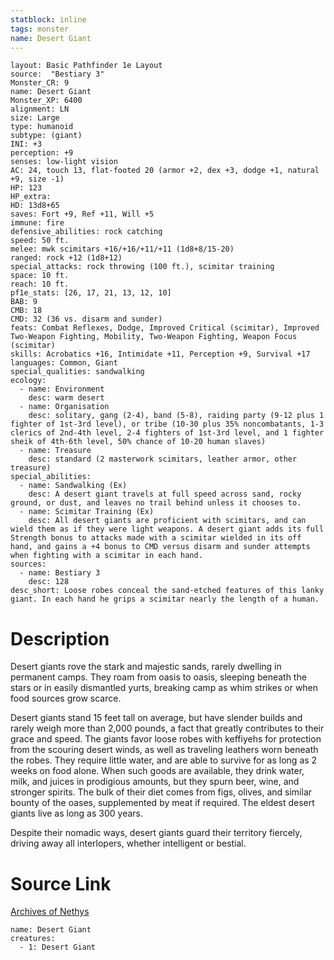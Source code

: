 ```yaml
---
statblock: inline
tags: monster
name: Desert Giant
---
```

```statblock
layout: Basic Pathfinder 1e Layout
source:  "Bestiary 3"
Monster_CR: 9
name: Desert Giant
Monster_XP: 6400
alignment: LN
size: Large
type: humanoid
subtype: (giant)
INI: +3
perception: +9
senses: low-light vision
AC: 24, touch 13, flat-footed 20 (armor +2, dex +3, dodge +1, natural +9, size -1)
HP: 123
HP_extra: 
HD: 13d8+65
saves: Fort +9, Ref +11, Will +5
immune: fire
defensive_abilities: rock catching
speed: 50 ft.
melee: mwk scimitars +16/+16/+11/+11 (1d8+8/15-20)
ranged: rock +12 (1d8+12)
special_attacks: rock throwing (100 ft.), scimitar training
space: 10 ft.
reach: 10 ft.
pf1e_stats: [26, 17, 21, 13, 12, 10]
BAB: 9
CMB: 18
CMD: 32 (36 vs. disarm and sunder)
feats: Combat Reflexes, Dodge, Improved Critical (scimitar), Improved Two-Weapon Fighting, Mobility, Two-Weapon Fighting, Weapon Focus (scimitar)
skills: Acrobatics +16, Intimidate +11, Perception +9, Survival +17
languages: Common, Giant
special_qualities: sandwalking
ecology:
  - name: Environment
    desc: warm desert
  - name: Organisation
    desc: solitary, gang (2-4), band (5-8), raiding party (9-12 plus 1 fighter of 1st-3rd level), or tribe (10-30 plus 35% noncombatants, 1-3 clerics of 2nd-4th level, 2-4 fighters of 1st-3rd level, and 1 fighter sheik of 4th-6th level, 50% chance of 10-20 human slaves)
  - name: Treasure
    desc: standard (2 masterwork scimitars, leather armor, other treasure)
special_abilities:
  - name: Sandwalking (Ex)
    desc: A desert giant travels at full speed across sand, rocky ground, or dust, and leaves no trail behind unless it chooses to.
  - name: Scimitar Training (Ex)
    desc: All desert giants are proficient with scimitars, and can wield them as if they were light weapons. A desert giant adds its full Strength bonus to attacks made with a scimitar wielded in its off hand, and gains a +4 bonus to CMD versus disarm and sunder attempts when fighting with a scimitar in each hand.
sources:
  - name: Bestiary 3
    desc: 128
desc_short: Loose robes conceal the sand-etched features of this lanky giant. In each hand he grips a scimitar nearly the length of a human.
```
# Description
Desert giants rove the stark and majestic sands, rarely dwelling in permanent camps. They roam from oasis to oasis, sleeping beneath the stars or in easily dismantled yurts, breaking camp as whim strikes or when food sources grow scarce.

Desert giants stand 15 feet tall on average, but have slender builds and rarely weigh more than 2,000 pounds, a fact that greatly contributes to their grace and speed. The giants favor loose robes with keffiyehs for protection from the scouring desert winds, as well as traveling leathers worn beneath the robes. They require little water, and are able to survive for as long as 2 weeks on food alone. When such goods are available, they drink water, milk, and juices in prodigious amounts, but they spurn beer, wine, and stronger spirits. The bulk of their diet comes from figs, olives, and similar bounty of the oases, supplemented by meat if required. The eldest desert giants live as long as 300 years.

Despite their nomadic ways, desert giants guard their territory fiercely, driving away all interlopers, whether intelligent or bestial.
# Source Link
[Archives of Nethys](https://aonprd.com/MonsterDisplay.aspx?ItemName=Desert%20Giant)
```encounter-table
name: Desert Giant
creatures:
  - 1: Desert Giant
```

